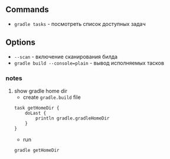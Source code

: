 ## Commands
- <code>gradle tasks</code> - посмотреть список доступных задач

## Options
- <code>--scan</code> - включение сканирования билда 
- <code>gradle build --console=plain</code> - вывод исполняемых тасков


### notes
1. show gradle home dir
   - create ````gradle.build```` file
   ````
   task getHomeDir {
       doLast {
           println gradle.gradleHomeDir
       }
   }
   ````
   - run 
   ````
   gradle getHomeDir
   ````
   